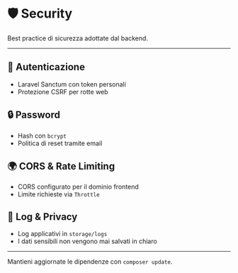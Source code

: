 # 🛡️ Security

Best practice di sicurezza adottate dal backend.

---

## 🔐 Autenticazione
- Laravel Sanctum con token personali
- Protezione CSRF per rotte web

## 🔒 Password
- Hash con `bcrypt`
- Politica di reset tramite email

## 🌍 CORS & Rate Limiting
- CORS configurato per il dominio frontend
- Limite richieste via `Throttle`

## 📜 Log & Privacy
- Log applicativi in `storage/logs`
- I dati sensibili non vengono mai salvati in chiaro

---
Mantieni aggiornate le dipendenze con `composer update`.
